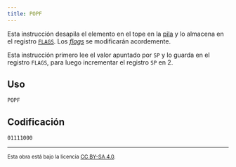 ```yaml
---
title: POPF
---
```


Esta instrucción desapila el elemento en el tope en la [pila](/docs/cpu/#pila) y lo almacena en el registro [`FLAGS`](/docs/cpu/#flags). Los [_flags_](/docs/cpu/#flags) se modificarán acordemente.

Esta instrucción primero lee el valor apuntado por `SP` y lo guarda en el registro `FLAGS`, para luego incrementar el registro `SP` en 2.

## Uso

```vonsim
POPF
```

## Codificación

`01111000`

---

<small>Esta obra está bajo la licencia <a target="_blank" rel="license noopener noreferrer" href="http://creativecommons.org/licenses/by-sa/4.0/">CC BY-SA 4.0</a>.</small>
